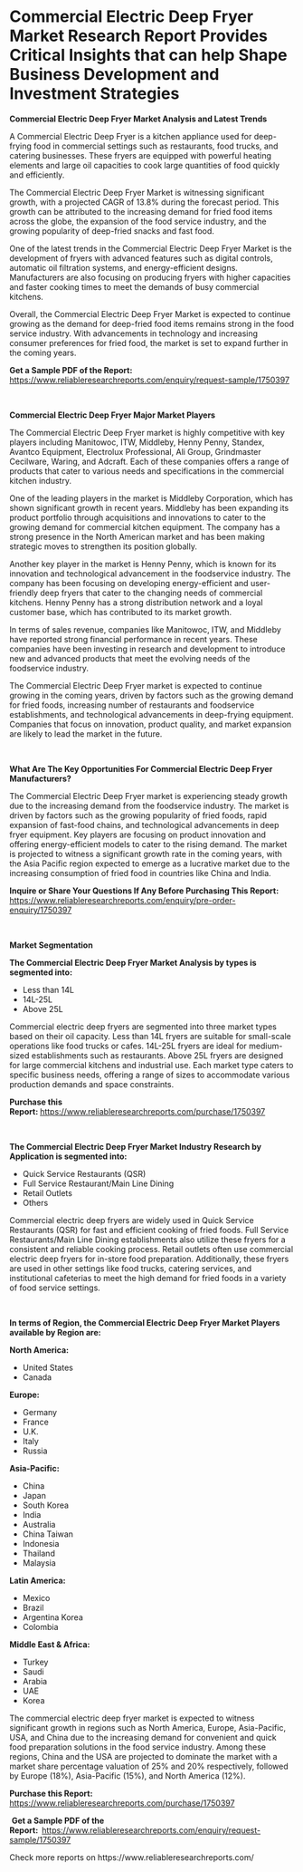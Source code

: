 <p><h1>Commercial Electric Deep Fryer Market Research Report Provides Critical Insights that can help Shape Business Development and Investment Strategies</h1></p><p><strong>Commercial Electric Deep Fryer Market Analysis and Latest Trends</strong></p>
<p><p>A Commercial Electric Deep Fryer is a kitchen appliance used for deep-frying food in commercial settings such as restaurants, food trucks, and catering businesses. These fryers are equipped with powerful heating elements and large oil capacities to cook large quantities of food quickly and efficiently.</p><p>The Commercial Electric Deep Fryer Market is witnessing significant growth, with a projected CAGR of 13.8% during the forecast period. This growth can be attributed to the increasing demand for fried food items across the globe, the expansion of the food service industry, and the growing popularity of deep-fried snacks and fast food.</p><p>One of the latest trends in the Commercial Electric Deep Fryer Market is the development of fryers with advanced features such as digital controls, automatic oil filtration systems, and energy-efficient designs. Manufacturers are also focusing on producing fryers with higher capacities and faster cooking times to meet the demands of busy commercial kitchens.</p><p>Overall, the Commercial Electric Deep Fryer Market is expected to continue growing as the demand for deep-fried food items remains strong in the food service industry. With advancements in technology and increasing consumer preferences for fried food, the market is set to expand further in the coming years.</p></p>
<p><strong>Get a Sample PDF of the Report:&nbsp;</strong> <a href="https://www.reliableresearchreports.com/enquiry/request-sample/1750397">https://www.reliableresearchreports.com/enquiry/request-sample/1750397</a></p>
<p>&nbsp;</p>
<p><strong>Commercial Electric Deep Fryer Major Market Players</strong></p>
<p><p>The Commercial Electric Deep Fryer market is highly competitive with key players including Manitowoc, ITW, Middleby, Henny Penny, Standex, Avantco Equipment, Electrolux Professional, Ali Group, Grindmaster Cecilware, Waring, and Adcraft. Each of these companies offers a range of products that cater to various needs and specifications in the commercial kitchen industry.</p><p>One of the leading players in the market is Middleby Corporation, which has shown significant growth in recent years. Middleby has been expanding its product portfolio through acquisitions and innovations to cater to the growing demand for commercial kitchen equipment. The company has a strong presence in the North American market and has been making strategic moves to strengthen its position globally.</p><p>Another key player in the market is Henny Penny, which is known for its innovation and technological advancement in the foodservice industry. The company has been focusing on developing energy-efficient and user-friendly deep fryers that cater to the changing needs of commercial kitchens. Henny Penny has a strong distribution network and a loyal customer base, which has contributed to its market growth.</p><p>In terms of sales revenue, companies like Manitowoc, ITW, and Middleby have reported strong financial performance in recent years. These companies have been investing in research and development to introduce new and advanced products that meet the evolving needs of the foodservice industry.</p><p>The Commercial Electric Deep Fryer market is expected to continue growing in the coming years, driven by factors such as the growing demand for fried foods, increasing number of restaurants and foodservice establishments, and technological advancements in deep-frying equipment. Companies that focus on innovation, product quality, and market expansion are likely to lead the market in the future.</p></p>
<p>&nbsp;</p>
<p><strong>What Are The Key Opportunities For Commercial Electric Deep Fryer Manufacturers?</strong></p>
<p><p>The Commercial Electric Deep Fryer market is experiencing steady growth due to the increasing demand from the foodservice industry. The market is driven by factors such as the growing popularity of fried foods, rapid expansion of fast-food chains, and technological advancements in deep fryer equipment. Key players are focusing on product innovation and offering energy-efficient models to cater to the rising demand. The market is projected to witness a significant growth rate in the coming years, with the Asia Pacific region expected to emerge as a lucrative market due to the increasing consumption of fried food in countries like China and India.</p></p>
<p><strong>Inquire or Share Your Questions If Any Before Purchasing This Report:</strong> <a href="https://www.reliableresearchreports.com/enquiry/pre-order-enquiry/1750397">https://www.reliableresearchreports.com/enquiry/pre-order-enquiry/1750397</a></p>
<p>&nbsp;</p>
<p><strong>Market Segmentation</strong></p>
<p><strong>The Commercial Electric Deep Fryer Market Analysis by types is segmented into:</strong></p>
<p><ul><li>Less than 14L</li><li>14L-25L</li><li>Above 25L</li></ul></p>
<p><p>Commercial electric deep fryers are segmented into three market types based on their oil capacity. Less than 14L fryers are suitable for small-scale operations like food trucks or cafes. 14L-25L fryers are ideal for medium-sized establishments such as restaurants. Above 25L fryers are designed for large commercial kitchens and industrial use. Each market type caters to specific business needs, offering a range of sizes to accommodate various production demands and space constraints.</p></p>
<p><strong>Purchase this Report:&nbsp;</strong><a href="https://www.reliableresearchreports.com/purchase/1750397">https://www.reliableresearchreports.com/purchase/1750397</a></p>
<p>&nbsp;</p>
<p><strong>The Commercial Electric Deep Fryer Market Industry Research by Application is segmented into:</strong></p>
<p><ul><li>Quick Service Restaurants (QSR)</li><li>Full Service Restaurant/Main Line Dining</li><li>Retail Outlets</li><li>Others</li></ul></p>
<p><p>Commercial electric deep fryers are widely used in Quick Service Restaurants (QSR) for fast and efficient cooking of fried foods. Full Service Restaurants/Main Line Dining establishments also utilize these fryers for a consistent and reliable cooking process. Retail outlets often use commercial electric deep fryers for in-store food preparation. Additionally, these fryers are used in other settings like food trucks, catering services, and institutional cafeterias to meet the high demand for fried foods in a variety of food service settings.</p></p>
<p>&nbsp;</p>
<p><strong>In terms of Region, the Commercial Electric Deep Fryer Market Players available by Region are:</strong></p>
<p>
    <p> <strong> North America: </strong>
        <ul>
            <li>United States</li>
            <li>Canada</li>
        </ul>
        </p> 
    <p> <strong> Europe: </strong>
        <ul>
            <li>Germany</li>
            <li>France</li>
            <li>U.K.</li>
            <li>Italy</li>
            <li>Russia</li>
        </ul>
        </p> 
    <p> <strong> Asia-Pacific: </strong>
        <ul>
            <li>China</li>
            <li>Japan</li>
            <li>South Korea</li>
            <li>India</li>
            <li>Australia</li>
            <li>China Taiwan</li>
            <li>Indonesia</li>
            <li>Thailand</li>
            <li>Malaysia</li>
        </ul>
        </p> 
    <p> <strong> Latin America: </strong>
        <ul>
            <li>Mexico</li>
            <li>Brazil</li>
            <li>Argentina Korea</li>
            <li>Colombia</li>
        </ul>
        </p> 
    <p> <strong> Middle East & Africa: </strong>
        <ul>
            <li>Turkey</li>
            <li>Saudi</li>
            <li>Arabia</li>
            <li>UAE</li>
            <li>Korea</li>
        </ul>
    </p>
    </p>
<p><p>The commercial electric deep fryer market is expected to witness significant growth in regions such as North America, Europe, Asia-Pacific, USA, and China due to the increasing demand for convenient and quick food preparation solutions in the food service industry. Among these regions, China and the USA are projected to dominate the market with a market share percentage valuation of 25% and 20% respectively, followed by Europe (18%), Asia-Pacific (15%), and North America (12%).</p></p>
<p><strong>Purchase this Report: </strong><a href="https://www.reliableresearchreports.com/purchase/1750397">https://www.reliableresearchreports.com/purchase/1750397</a></p>
<p>&nbsp;<strong>Get a Sample PDF of the Report:&nbsp;&nbsp;</strong><a href="https://www.reliableresearchreports.com/enquiry/request-sample/1750397">https://www.reliableresearchreports.com/enquiry/request-sample/1750397</a></p>
<p><strong></strong></p>
<p>Check more reports on https://www.reliableresearchreports.com/</p>